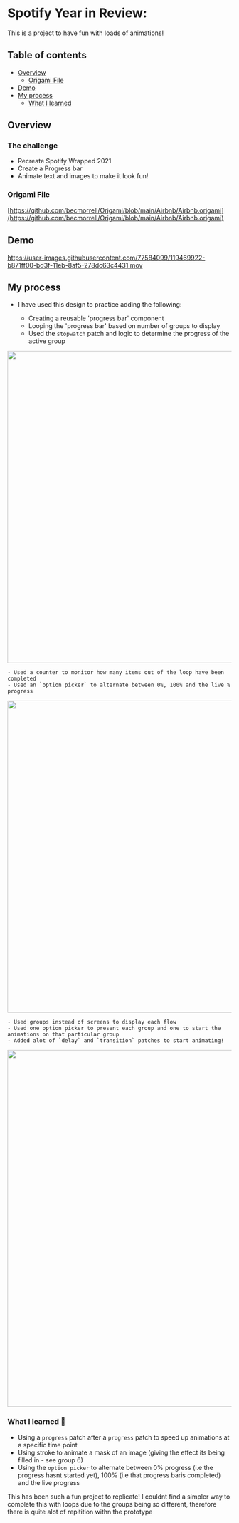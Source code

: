 # Spotify Year in Review: 

This is a project to have fun with loads of animations!

## Table of contents

- [Overview](#overview)
  - [Origami File](#Origami-File)
- [Demo](#Demo)
- [My process](#my-process)
  - [What I learned](#what-i-learned)


## Overview

### The challenge

- Recreate Spotify Wrapped 2021
- Create a Progress bar 
- Animate text and images to make it look fun! 

### Origami File 

[https://github.com/becmorrell/Origami/blob/main/Airbnb/Airbnb.origami](https://github.com/becmorrell/Origami/blob/main/Airbnb/Airbnb.origami)

## Demo 

https://user-images.githubusercontent.com/77584099/119469922-b871ff00-bd3f-11eb-8af5-278dc63c4431.mov

## My process

- I have used this design to practice adding the following:

    - Creating a reusable 'progress bar' component 
    - Looping the 'progress bar' based on number of groups to display
    - Used the `stopwatch` patch and logic to determine the progress of the active group

<img src="https://user-images.githubusercontent.com/77584099/146184116-af281b80-2103-4e1b-90a1-54cf7571d201.png" width="700px">

 
    - Used a counter to monitor how many items out of the loop have been completed 
    - Used an `option picker` to alternate between 0%, 100% and the live % progress
    
<img src="https://user-images.githubusercontent.com/77584099/146184285-24d509df-664e-46aa-8a0e-b097d7325955.png" width="700px">


    - Used groups instead of screens to display each flow 
    - Used one option picker to present each group and one to start the animations on that particular group 
    - Added alot of `delay` and `transition` patches to start animating! 

<img src="https://user-images.githubusercontent.com/77584099/146184384-9ae5ae75-68eb-47d6-a885-90737a4c2a0e.png" width="800px">


### What I learned 🧠

- Using a `progress` patch after a `progress` patch to speed up animations at a specific time point
- Using stroke to animate a mask of an image (giving the effect its being filled in - see group 6)
- Using the `option picker` to alternate between 0% progress (i.e the progress hasnt started yet), 100% (i.e that progress baris completed) and the live progress

This has been such a fun project to replicate! I couldnt find a simpler way to complete this with loops due to the groups being so different, therefore there is quite alot of repitition withn the prototype
